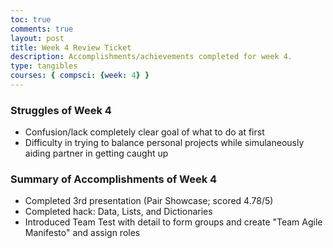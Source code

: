 ```yaml
---
toc: true
comments: true
layout: post
title: Week 4 Review Ticket
description: Accomplishments/achievements completed for week 4.
type: tangibles
courses: { compsci: {week: 4} }
---
```


### Struggles of Week 4
- Confusion/lack completely clear goal of what to do at first
- Difficulty in trying to balance personal projects while simulaneously aiding partner in getting caught up

### Summary of Accomplishments of Week 4
- Completed 3rd presentation (Pair Showcase; scored 4.78/5)
- Completed hack: Data, Lists, and Dictionaries
- Introduced Team Test with detail to form groups and create "Team Agile Manifesto" and assign roles